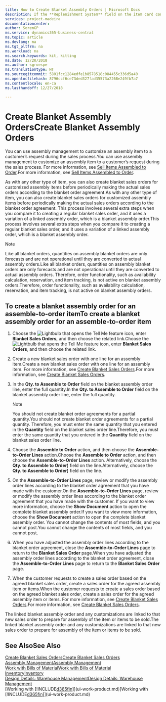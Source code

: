 ```yaml
---
title: How to Create Blanket Assembly Orders | Microsoft Docs
description: If the **Replenishment System** field on the item card contains **Assembly**, then the default method of supplying the item is to assemble it from defined components and potentially by a defined resource.
services: project-madeira
documentationcenter: 
author: SorenGP
ms.service: dynamics365-business-central
ms.topic: article
ms.devlang: na
ms.tgt_pltfrm: na
ms.workload: na
ms.search.keywords: kit, kitting
ms.date: 12/20/2018
ms.author: sgroespe
ms.translationtype: HT
ms.sourcegitcommit: 5801fcc1284edfe1b8578518c084455c336d5a40
ms.openlocfilehash: 8796ccf6ce73ded327fad35573a2268e249fb7a7
ms.contentlocale: en-ca
ms.lasthandoff: 12/27/2018

---
```

# <a name="create-blanket-assembly-orders"></a><span data-ttu-id="9a5c2-103">Create Blanket Assembly Orders</span><span class="sxs-lookup"><span data-stu-id="9a5c2-103">Create Blanket Assembly Orders</span></span>
<span data-ttu-id="9a5c2-104">You can use assembly management to customize an assembly item to a customer’s request during the sales process.</span><span class="sxs-lookup"><span data-stu-id="9a5c2-104">You can use assembly management to customize an assembly item to a customer’s request during the sales process.</span></span> <span data-ttu-id="9a5c2-105">For more information, see [Sell Items Assembled to Order](assembly-how-to-sell-items-assembled-to-order.md).</span><span class="sxs-lookup"><span data-stu-id="9a5c2-105">For more information, see [Sell Items Assembled to Order](assembly-how-to-sell-items-assembled-to-order.md).</span></span>  

 <span data-ttu-id="9a5c2-106">As with any other type of item, you can also create blanket sales orders for customized assembly items before periodically making the actual sales orders according to the blanket order agreement.</span><span class="sxs-lookup"><span data-stu-id="9a5c2-106">As with any other type of item, you can also create blanket sales orders for customized assembly items before periodically making the actual sales orders according to the blanket order agreement.</span></span> <span data-ttu-id="9a5c2-107">This process involves several extra steps when you compare it to creating a regular blanket sales order, and it uses a variation of a linked assembly order, which is a blanket assembly order.</span><span class="sxs-lookup"><span data-stu-id="9a5c2-107">This process involves several extra steps when you compare it to creating a regular blanket sales order, and it uses a variation of a linked assembly order, which is a blanket assembly order.</span></span>

> [!NOTE]  
>  <span data-ttu-id="9a5c2-108">Like all blanket orders, quantities on assembly blanket orders are only forecasts and are not operational until they are converted to actual assembly orders.</span><span class="sxs-lookup"><span data-stu-id="9a5c2-108">Like all blanket orders, quantities on assembly blanket orders are only forecasts and are not operational until they are converted to actual assembly orders.</span></span> <span data-ttu-id="9a5c2-109">Therefore, order functionality, such as availability calculation, reservation, and item tracking, is not active on blanket assembly orders.</span><span class="sxs-lookup"><span data-stu-id="9a5c2-109">Therefore, order functionality, such as availability calculation, reservation, and item tracking, is not active on blanket assembly orders.</span></span>  

## <a name="to-create-a-blanket-assembly-order-for-an-assemble-to-order-item"></a><span data-ttu-id="9a5c2-110">To create a blanket assembly order for an assemble\-to\-order item</span><span class="sxs-lookup"><span data-stu-id="9a5c2-110">To create a blanket assembly order for an assemble\-to\-order item</span></span>  
1. <span data-ttu-id="9a5c2-111">Choose the ![Lightbulb that opens the Tell Me feature](media/ui-search/search_small.png "Tell me what you want to do") icon, enter **Blanket Sales Orders**, and then choose the related link.</span><span class="sxs-lookup"><span data-stu-id="9a5c2-111">Choose the ![Lightbulb that opens the Tell Me feature](media/ui-search/search_small.png "Tell me what you want to do") icon, enter **Blanket Sales Orders**, and then choose the related link.</span></span>  
2. <span data-ttu-id="9a5c2-112">Create a new blanket sales order with one line for an assembly item.</span><span class="sxs-lookup"><span data-stu-id="9a5c2-112">Create a new blanket sales order with one line for an assembly item.</span></span> <span data-ttu-id="9a5c2-113">For more information, see [Create Blanket Sales Orders](sales-how-to-create-blanket-sales-orders.md).</span><span class="sxs-lookup"><span data-stu-id="9a5c2-113">For more information, see [Create Blanket Sales Orders](sales-how-to-create-blanket-sales-orders.md).</span></span>  
3. <span data-ttu-id="9a5c2-114">In the **Qty. to Assemble to Order** field on the blanket assembly order line, enter the full quantity.</span><span class="sxs-lookup"><span data-stu-id="9a5c2-114">In the **Qty. to Assemble to Order** field on the blanket assembly order line, enter the full quantity.</span></span>

    > [!NOTE]  
    >  <span data-ttu-id="9a5c2-115">You should not create blanket order agreements for a partial quantity.</span><span class="sxs-lookup"><span data-stu-id="9a5c2-115">You should not create blanket order agreements for a partial quantity.</span></span> <span data-ttu-id="9a5c2-116">Therefore, you must enter the same quantity that you entered in the **Quantity** field on the blanket sales order line.</span><span class="sxs-lookup"><span data-stu-id="9a5c2-116">Therefore, you must enter the same quantity that you entered in the **Quantity** field on the blanket sales order line.</span></span>  

4. <span data-ttu-id="9a5c2-117">Choose the **Assemble to Order** action, and then choose the **Assemble-to-Order Lines** action.</span><span class="sxs-lookup"><span data-stu-id="9a5c2-117">Choose the **Assemble to Order** action, and then choose the **Assemble-to-Order Lines** action.</span></span> <span data-ttu-id="9a5c2-118">Alternatively, choose the **Qty. to Assemble to Order)** field on the line.</span><span class="sxs-lookup"><span data-stu-id="9a5c2-118">Alternatively, choose the **Qty. to Assemble to Order)** field on the line.</span></span>  
5. <span data-ttu-id="9a5c2-119">On the **Assemble-to-Order Lines** page, review or modify the assembly order lines according to the blanket order agreement that you have made with the customer.</span><span class="sxs-lookup"><span data-stu-id="9a5c2-119">On the **Assemble-to-Order Lines** page, review or modify the assembly order lines according to the blanket order agreement that you have made with the customer.</span></span> <span data-ttu-id="9a5c2-120">If you want to view more information, choose the **Show Document** action to open the complete blanket assembly order.</span><span class="sxs-lookup"><span data-stu-id="9a5c2-120">If you want to view more information, choose the **Show Document** action to open the complete blanket assembly order.</span></span> <span data-ttu-id="9a5c2-121">You cannot change the contents of most fields, and you cannot post.</span><span class="sxs-lookup"><span data-stu-id="9a5c2-121">You cannot change the contents of most fields, and you cannot post.</span></span>  
6. <span data-ttu-id="9a5c2-122">When you have adjusted the assembly order lines according to the blanket order agreement, close the **Assemble-to-Order Lines** page to return to the **Blanket Sales Order** page.</span><span class="sxs-lookup"><span data-stu-id="9a5c2-122">When you have adjusted the assembly order lines according to the blanket order agreement, close the **Assemble-to-Order Lines** page to return to the **Blanket Sales Order** page.</span></span>  
7. <span data-ttu-id="9a5c2-123">When the customer requests to create a sales order based on the agreed blanket sales order, create a sales order for the agreed assembly item or items.</span><span class="sxs-lookup"><span data-stu-id="9a5c2-123">When the customer requests to create a sales order based on the agreed blanket sales order, create a sales order for the agreed assembly item or items.</span></span> <span data-ttu-id="9a5c2-124">For more information, see [Create Blanket Sales Orders](sales-how-to-create-blanket-sales-orders.md).</span><span class="sxs-lookup"><span data-stu-id="9a5c2-124">For more information, see [Create Blanket Sales Orders](sales-how-to-create-blanket-sales-orders.md).</span></span>

<span data-ttu-id="9a5c2-125">The linked blanket assembly order and any customizations are linked to that new sales order to prepare for assembly of the item or items to be sold.</span><span class="sxs-lookup"><span data-stu-id="9a5c2-125">The linked blanket assembly order and any customizations are linked to that new sales order to prepare for assembly of the item or items to be sold.</span></span>  

## <a name="see-also"></a><span data-ttu-id="9a5c2-126">See Also</span><span class="sxs-lookup"><span data-stu-id="9a5c2-126">See Also</span></span>
[<span data-ttu-id="9a5c2-127">Create Blanket Sales Orders</span><span class="sxs-lookup"><span data-stu-id="9a5c2-127">Create Blanket Sales Orders</span></span>](sales-how-to-create-blanket-sales-orders.md)  
[<span data-ttu-id="9a5c2-128">Assembly Management</span><span class="sxs-lookup"><span data-stu-id="9a5c2-128">Assembly Management</span></span>](assembly-assemble-items.md)  
[<span data-ttu-id="9a5c2-129">Work with Bills of Material</span><span class="sxs-lookup"><span data-stu-id="9a5c2-129">Work with Bills of Material</span></span>](inventory-how-work-BOMs.md)  
[<span data-ttu-id="9a5c2-130">Inventory</span><span class="sxs-lookup"><span data-stu-id="9a5c2-130">Inventory</span></span>](inventory-manage-inventory.md)  
[<span data-ttu-id="9a5c2-131">Design Details: Warehouse Management</span><span class="sxs-lookup"><span data-stu-id="9a5c2-131">Design Details: Warehouse Management</span></span>](design-details-warehouse-management.md)  
<span data-ttu-id="9a5c2-132">[Working with [!INCLUDE[d365fin](includes/d365fin_md.md)]](ui-work-product.md)</span><span class="sxs-lookup"><span data-stu-id="9a5c2-132">[Working with [!INCLUDE[d365fin](includes/d365fin_md.md)]](ui-work-product.md)</span></span>

